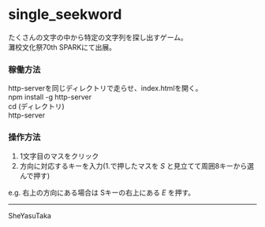 # single_seekword
たくさんの文字の中から特定の文字列を探し出すゲーム。  
灘校文化祭70th SPARKにて出展。

### 稼働方法
http-serverを同じディレクトリで走らせ、index.htmlを開く。  
    npm install -g http-server  
    cd (ディレクトリ)  
    http-server  

### 操作方法
1. 1文字目のマスをクリック
2. 方向に対応するキーを入力(1.で押したマスを *S* と見立てて周囲8キーから選んで押す)

e.g. 右上の方向にある場合は Sキーの右上にある *E* を押す。

* * *
SheYasuTaka
